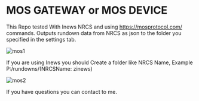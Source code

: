 # MOS GATEWAY or MOS DEVICE

This Repo tested With Inews NRCS and using https://mosprotocol.com/ commands. Outputs rundown data from NRCS as json to the folder you specified in the settings tab.


![mos1](https://user-images.githubusercontent.com/10280277/214371330-88e65c9d-8981-4225-9cb1-70518c00cf56.png)

If you are using Inews you should Create a folder like NRCS Name, Example P:/rundowns/(NRCSName: zinews)

![mos2](https://user-images.githubusercontent.com/10280277/214371347-d7b56ac6-5bd7-43b5-91f1-2c0186bd02ad.png)

If you have questions you can contact to me.

